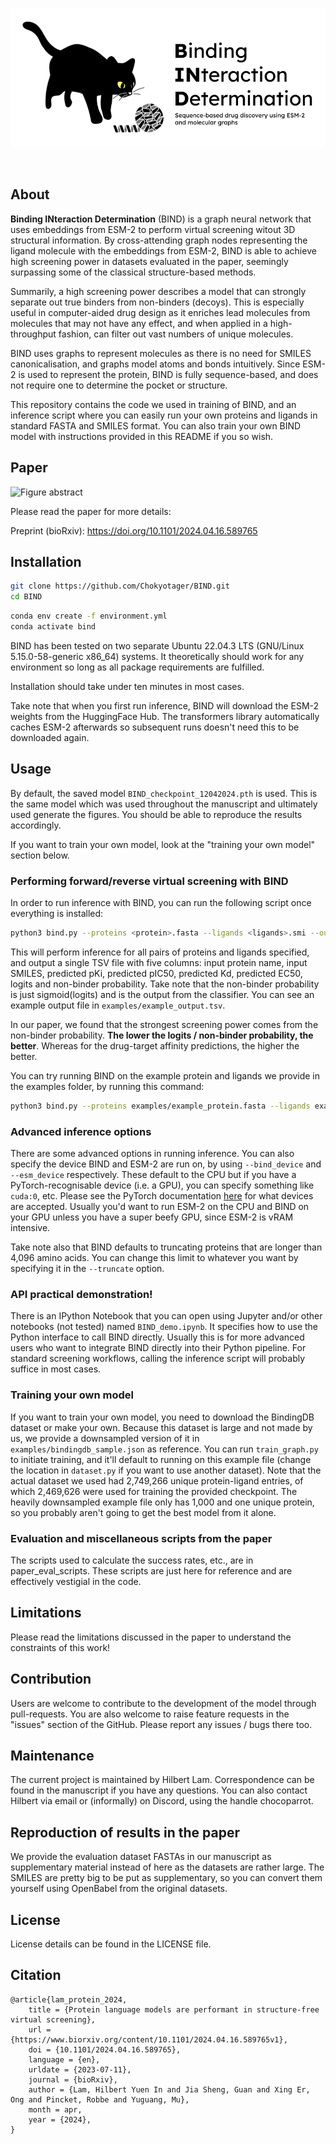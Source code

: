<div align="center">
  <br />
  <p>
    <a href="https://github.com/Chokyotager/BIND"><img src="/art/BIND.png" alt="banner" /></a>
  </p>
  <br />
  <p>
  </p>
</div>

## About
**Binding INteraction Determination** (BIND) is a graph neural network that uses embeddings from ESM-2 to perform virtual screening witout 3D structural information. By cross-attending graph nodes representing the ligand molecule with the embeddings from ESM-2, BIND is able to achieve high screening power in datasets evaluated in the paper, seemingly surpassing some of the classical structure-based methods.

Summarily, a high screening power describes a model that can strongly separate out true binders from non-binders (decoys). This is especially useful in computer-aided drug design as it enriches lead molecules from molecules that may not have any effect, and when applied in a high-throughput fashion, can filter out vast numbers of unique molecules.

BIND uses graphs to represent molecules as there is no need for SMILES canonicalisation, and graphs model atoms and bonds intuitively. Since ESM-2 is used to represent the protein, BIND is fully sequence-based, and does not require one to determine the pocket or structure.

This repository contains the code we used in training of BIND, and an inference script where you can easily run your own proteins and ligands in standard FASTA and SMILES format. You can also train your own BIND model with instructions provided in this README if you so wish.

## Paper

![Figure abstract](https://github.com/Chokyotager/BIND/blob/main/art/abstract.png?raw=true)

Please read the paper for more details:

Preprint (bioRxiv): https://doi.org/10.1101/2024.04.16.589765

## Installation
```sh
git clone https://github.com/Chokyotager/BIND.git
cd BIND
```

```sh
conda env create -f environment.yml
conda activate bind
```

BIND has been tested on two separate Ubuntu 22.04.3 LTS (GNU/Linux 5.15.0-58-generic x86_64) systems. It theoretically should work for any environment so long as all package requirements are fulfilled.

Installation should take under ten minutes in most cases.

Take note that when you first run inference, BIND will download the ESM-2 weights from the HuggingFace Hub. The transformers library automatically caches ESM-2 afterwards so subsequent runs doesn't need this to be downloaded again.

## Usage

By default, the saved model `BIND_checkpoint_12042024.pth` is used. This is the same model which was used throughout the manuscript and ultimately used generate the figures. You should be able to reproduce the results accordingly.

If you want to train your own model, look at the "training your own model" section below.

### Performing forward/reverse virtual screening with BIND

In order to run inference with BIND, you can run the following script once everything is installed:

```sh
python3 bind.py --proteins <protein>.fasta --ligands <ligands>.smi --output <output>.tsv
```

This will perform inference for all pairs of proteins and ligands specified, and output a single TSV file with five columns: input protein name, input SMILES, predicted pKi, predicted pIC50, predicted Kd, predicted EC50, logits and non-binder probability. Take note that the non-binder probability is just sigmoid(logits) and is the output from the classifier. You can see an example output file in `examples/example_output.tsv`.

In our paper, we found that the strongest screening power comes from the non-binder probability. **The lower the logits / non-binder probability, the better**. Whereas for the drug-target affinity predictions, the higher the better.

You can try running BIND on the example protein and ligands we provide in the examples folder, by running this command:

```sh
python3 bind.py --proteins examples/example_protein.fasta --ligands examples/example_ligands.smi --output examples/example_output.tsv
```

### Advanced inference options

There are some advanced options in running inference. You can also specify the device BIND and ESM-2 are run on, by using `--bind_device` and `--esm_device` respectively. These default to the CPU but if you have a PyTorch-recognisable device (i.e. a GPU), you can specify something like `cuda:0`, etc. Please see the PyTorch documentation [here](https://pytorch.org/docs/stable/tensor_attributes.html#torch.device) for what devices are accepted. Usually you'd want to run ESM-2 on the CPU and BIND on your GPU unless you have a super beefy GPU, since ESM-2 is vRAM intensive.

Take note also that BIND defaults to truncating proteins that are longer than 4,096 amino acids. You can change this limit to whatever you want by specifying it in the `--truncate` option.

### API practical demonstration!

There is an IPython Notebook that you can open using Jupyter and/or other notebooks (not tested) named `BIND_demo.ipynb`. It specifies how to use the Python interface to call BIND directly. Usually this is for more advanced users who want to integrate BIND directly into their Python pipeline. For standard screening workflows, calling the inference script will probably suffice in most cases.

### Training your own model

If you want to train your own model, you need to download the BindingDB dataset or make your own. Because this dataset is large and not made by us, we provide a downsampled version of it in `examples/bindingdb_sample.json` as reference. You can run `train_graph.py` to initiate training, and it'll default to running on this example file (change the location in `dataset.py` if you want to use another dataset). Note that the actual dataset we used had 2,749,266 unique protein-ligand entries, of which 2,469,626 were used for training the provided checkpoint. The heavily downsampled example file only has 1,000 and one unique protein, so you probably aren't going to get the best model from it alone.

### Evaluation and miscellaneous scripts from the paper

The scripts used to calculate the success rates, etc., are in paper_eval_scripts. These scripts are just here for reference and are effectively vestigial in the code.

## Limitations

Please read the limitations discussed in the paper to understand the constraints of this work! 

## Contribution

Users are welcome to contribute to the development of the model through pull-requests. You are also welcome to raise feature requests in the "issues" section of the GitHub. Please report any issues / bugs there too.

## Maintenance

The current project is maintained by Hilbert Lam. Correspondence can be found in the manuscript if you have any questions. You can also contact Hilbert via email or (informally) on Discord, using the handle chocoparrot.

## Reproduction of results in the paper

We provide the evaluation dataset FASTAs in our manuscript as supplementary material instead of here as the datasets are rather large. The SMILES are pretty big to be put as supplementary, so you can convert them yourself using OpenBabel from the original datasets.

## License
License details can be found in the LICENSE file.

## Citation
```
@article{lam_protein_2024,
	title = {Protein language models are performant in structure-free virtual screening},
	url = {https://www.biorxiv.org/content/10.1101/2024.04.16.589765v1},
	doi = {10.1101/2024.04.16.589765},
	language = {en},
	urldate = {2023-07-11},
	journal = {bioRxiv},
	author = {Lam, Hilbert Yuen In and Jia Sheng, Guan and Xing Er, Ong and Pincket, Robbe and Yuguang, Mu},
	month = apr,
	year = {2024},
}
```
